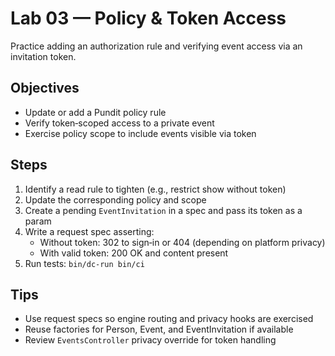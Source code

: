# Lab 03 — Policy & Token Access

Practice adding an authorization rule and verifying event access via an invitation token.

## Objectives
- Update or add a Pundit policy rule
- Verify token‑scoped access to a private event
- Exercise policy scope to include events visible via token

## Steps
1. Identify a read rule to tighten (e.g., restrict show without token)
2. Update the corresponding policy and scope
3. Create a pending `EventInvitation` in a spec and pass its token as a param
4. Write a request spec asserting:
   - Without token: 302 to sign‑in or 404 (depending on platform privacy)
   - With valid token: 200 OK and content present
5. Run tests: `bin/dc-run bin/ci`

## Tips
- Use request specs so engine routing and privacy hooks are exercised
- Reuse factories for Person, Event, and EventInvitation if available
- Review `EventsController` privacy override for token handling

